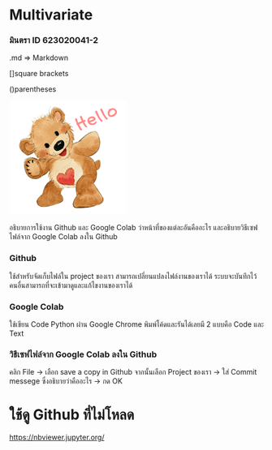 # Multivariate

### มินตรา ID 623020041-2

.md => Markdown

[]square brackets

()parentheses

![suzy's_zoo.png](suzy's_zoo.png)

อธิบายการใช้งาน Github และ Google Colab ว่าหน้าที่ของแต่ละอันคืออะไร และอธิบายวิธีเซฟไฟล์จาก Google Colab ลงใน Github

### Github
ใช้สำหรับจัดเก็บไฟล์ใน project ของเรา สามารถเปลี่ยนแปลงไฟล์งานของเราได้ ระบบจะบันทึกไว้ คนอื่นสามารถที่จะเข้ามาดูและแก้ไขงานของเราได้

### Google Colab
ใช้เขียน Code Python ผ่าน Google Chrome พิมพ์โค้ดและรันได้เลยมี 2 แบบคือ Code และ Text

### วิธีเซฟไฟล์จาก Google Colab ลงใน Github
คลิก File -> เลือก save a copy in Github จากนั้นเลือก Project ของเรา -> ใส่ Commit messege ซึ่งอธิบายว่าคืออะไร -> กด OK

# ใช้ดู Github ที่ไม่โหลด
https://nbviewer.jupyter.org/
